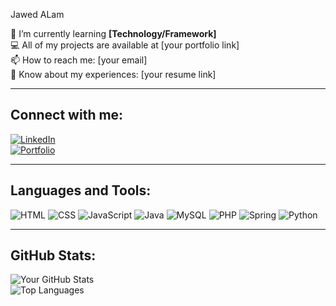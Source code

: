 Jawed ALam

🌱 I’m currently learning **[Technology/Framework]**  
💻 All of my projects are available at [your portfolio link]  
📫 How to reach me: [your email]  
📄 Know about my experiences: [your resume link]  

---

## Connect with me:
[![LinkedIn](https://img.shields.io/badge/LinkedIn-0077B5?style=for-the-badge&logo=linkedin&logoColor=white)](https://www.linkedin.com/in/your-profile)  
[![Portfolio](https://img.shields.io/badge/Portfolio-000000?style=for-the-badge&logo=github&logoColor=white)](https://your-portfolio-link)

---

## Languages and Tools:
![HTML](https://img.shields.io/badge/-HTML5-E34F26?logo=html5&logoColor=white&style=flat)
![CSS](https://img.shields.io/badge/-CSS3-1572B6?logo=css3&logoColor=white&style=flat)
![JavaScript](https://img.shields.io/badge/-JavaScript-F7DF1E?logo=javascript&logoColor=black&style=flat)
![Java](https://img.shields.io/badge/-Java-007396?logo=java&logoColor=white&style=flat)
![MySQL](https://img.shields.io/badge/-MySQL-4479A1?logo=mysql&logoColor=white&style=flat)
![PHP](https://img.shields.io/badge/-PHP-777BB4?logo=php&logoColor=white&style=flat)
![Spring](https://img.shields.io/badge/-Spring-6DB33F?logo=spring&logoColor=white&style=flat)
![Python](https://img.shields.io/badge/-Python-3776AB?logo=python&logoColor=white&style=flat)

---

## GitHub Stats:
![Your GitHub Stats](https://github-readme-stats.vercel.app/api?username=your-username&show_icons=true&theme=radical)  
![Top Languages](https://github-readme-stats.vercel.app/api/top-langs/?username=your-username&layout=compact&theme=radical)
